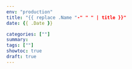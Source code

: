 ```yaml
---
env: "production"
title: "{{ replace .Name "-" " " | title }}"
date: {{ .Date }}

categories: [""]
summary:
tags: [""]
showtoc: true
draft: true
---
```

